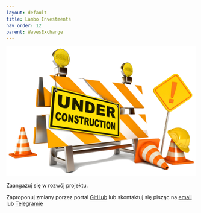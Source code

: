 ```yaml
---
layout: default
title: Lambo Investments
nav_order: 12
parent: WavesExchange
---
```


![Under Construction](images/under-construction.png)

Zaangażuj się w rozwój projektu.

Zaproponuj zmiany porzez portal [GitHub](https://github.com/wxpl/wxpl.github.io) lub skontaktuj się pisząc na [email](mailto:contact@wxpl.club) lub [Telegramie](https://t.me/wavesexchange_polska)